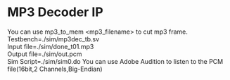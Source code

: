# MP3 Decoder IP
You can use mp3_to_mem <mp3_filename> to cut mp3 frame.  
Testbench=./sim/mp3dec_tb.sv  
Input file=./sim/done_t01.mp3  
Output file=./sim/out.pcm  
Sim Script=./sim/sim0.do
You can use Adobe Audition to listen to the PCM file(16bit,2 Channels,Big-Endian)
